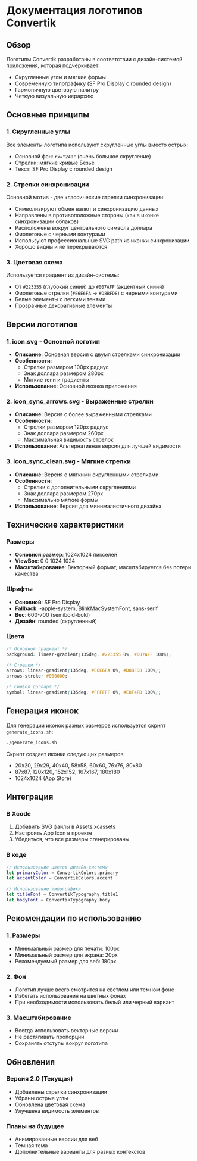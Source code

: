 # Документация логотипов Convertik

## Обзор

Логотипы Convertik разработаны в соответствии с дизайн-системой приложения, которая подчеркивает:
- Скругленные углы и мягкие формы
- Современную типографику (SF Pro Display с rounded design)
- Гармоничную цветовую палитру
- Четкую визуальную иерархию

## Основные принципы

### 1. Скругленные углы
Все элементы логотипа используют скругленные углы вместо острых:
- Основной фон: `rx="240"` (очень большое скругление)
- Стрелки: мягкие кривые Безье
- Текст: SF Pro Display с rounded design

### 2. Стрелки синхронизации
Основной мотив - две классические стрелки синхронизации:
- Символизируют обмен валют и синхронизацию данных
- Направлены в противоположные стороны (как в иконке синхронизации облаков)
- Расположены вокруг центрального символа доллара
- Фиолетовые с черными контурами
- Используют профессиональные SVG path из иконки синхронизации
- Хорошо видны и не перекрываются

### 3. Цветовая схема
Используется градиент из дизайн-системы:
- От `#223355` (глубокий синий) до `#007AFF` (акцентный синий)
- Фиолетовые стрелки (`#E6E6FA` → `#D8BFD8`) с черными контурами
- Белые элементы с легкими тенями
- Прозрачные декоративные элементы

## Версии логотипов

### 1. icon.svg - Основной логотип
- **Описание**: Основная версия с двумя стрелками синхронизации
- **Особенности**: 
  - Стрелки размером 100px радиус
  - Знак доллара размером 280px
  - Мягкие тени и градиенты
- **Использование**: Основной иконка приложения

### 2. icon_sync_arrows.svg - Выраженные стрелки
- **Описание**: Версия с более выраженными стрелками
- **Особенности**:
  - Стрелки размером 120px радиус
  - Знак доллара размером 260px
  - Максимальная видимость стрелок
- **Использование**: Альтернативная версия для лучшей видимости

### 3. icon_sync_clean.svg - Мягкие стрелки
- **Описание**: Версия с мягкими скругленными стрелками
- **Особенности**:
  - Стрелки с дополнительными скруглениями
  - Знак доллара размером 270px
  - Максимально мягкие формы
- **Использование**: Версия для минималистичного дизайна

## Технические характеристики

### Размеры
- **Основной размер**: 1024x1024 пикселей
- **ViewBox**: 0 0 1024 1024
- **Масштабирование**: Векторный формат, масштабируется без потери качества

### Шрифты
- **Основной**: SF Pro Display
- **Fallback**: -apple-system, BlinkMacSystemFont, sans-serif
- **Вес**: 600-700 (semibold-bold)
- **Дизайн**: rounded (скругленный)

### Цвета
```css
/* Основной градиент */
background: linear-gradient(135deg, #223355 0%, #007AFF 100%);

/* Стрелки */
arrows: linear-gradient(135deg, #E6E6FA 0%, #D8BFD8 100%);
arrows-stroke: #000000;

/* Символ доллара */
symbol: linear-gradient(135deg, #FFFFFF 0%, #E8F4FD 100%);
```

## Генерация иконок

Для генерации иконок разных размеров используется скрипт `generate_icons.sh`:

```bash
./generate_icons.sh
```

Скрипт создает иконки следующих размеров:
- 20x20, 29x29, 40x40, 58x58, 60x60, 76x76, 80x80
- 87x87, 120x120, 152x152, 167x167, 180x180
- 1024x1024 (App Store)

## Интеграция

### В Xcode
1. Добавить SVG файлы в Assets.xcassets
2. Настроить App Icon в проекте
3. Убедиться, что все размеры сгенерированы

### В коде
```swift
// Использование цветов дизайн-системы
let primaryColor = ConvertikColors.primary
let accentColor = ConvertikColors.accent

// Использование типографики
let titleFont = ConvertikTypography.title1
let bodyFont = ConvertikTypography.body
```

## Рекомендации по использованию

### 1. Размеры
- Минимальный размер для печати: 100px
- Минимальный размер для экрана: 20px
- Рекомендуемый размер для веб: 180px

### 2. Фон
- Логотип лучше всего смотрится на светлом или темном фоне
- Избегать использования на цветных фонах
- При необходимости использовать белый или черный вариант

### 3. Масштабирование
- Всегда использовать векторные версии
- Не растягивать пропорции
- Сохранять отступы вокруг логотипа

## Обновления

### Версия 2.0 (Текущая)
- Добавлены стрелки синхронизации
- Убраны острые углы
- Обновлена цветовая схема
- Улучшена видимость элементов

### Планы на будущее
- Анимированные версии для веб
- Темная тема
- Дополнительные варианты для разных контекстов 
